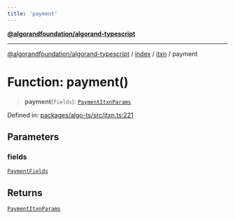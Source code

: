 ```yaml
---
title: 'payment'
---
```


[**@algorandfoundation/algorand-typescript**](../../../../README.md)

---

[@algorandfoundation/algorand-typescript](../../../../README.md) / [index](../../../README.md) / [itxn](../README.md) / payment

# Function: payment()

> **payment**(`fields`): [`PaymentItxnParams`](../interfaces/PaymentItxnParams.md)

Defined in: [packages/algo-ts/src/itxn.ts:221](https://github.com/algorandfoundation/puya-ts/blob/main/packages/algo-ts/src/itxn.ts#L221)

## Parameters

### fields

[`PaymentFields`](../interfaces/PaymentFields.md)

## Returns

[`PaymentItxnParams`](../interfaces/PaymentItxnParams.md)
